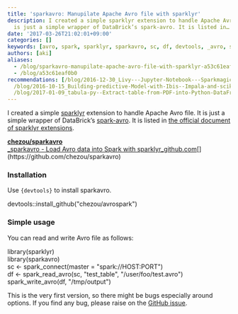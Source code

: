 ```yaml
---
title: 'sparkavro: Manupilate Apache Avro file with sparklyr'
description: I created a simple sparklyr extension to handle Apache Avro file. It
  is just a simple wrapper of DataBrick’s spark-avro. It is listed in…
date: '2017-03-26T21:02:01+09:00'
categories: []
keywords: [avro, spark, sparklyr, sparkavro, sc, df, devtools, _avro, simple, library]
authors: [aki]
aliases:
  - /blog/sparkavro-manupilate-apache-avro-file-with-sparklyr-a53c61eaf0b0
  - /blog/a53c61eaf0b0
recommendations: [/blog/2016-12-30_Livy---Jupyter-Notebook---Sparkmagic---Powerful---Easy-Notebook-for-Data-Scientist-a8b72345ea2d/,
  /blog/2016-10-15_Building-predictive-Model-with-Ibis--Impala-and-scikit-learn-356b41f404e0/,
  /blog/2017-01-09_tabula-py--Extract-table-from-PDF-into-Python-DataFrame-6c7acfa5f302/]
---
```


I created a simple [sparklyr](http://spark.rstudio.com/) extension to handle Apache Avro file. It is just a simple wrapper of DataBrick’s [spark-avro](https://github.com/databricks/spark-avro). It is listed in [the official document of sparklyr extensions](http://spark.rstudio.com/extensions.html).

[**chezou/sparkavro**  
_sparkavro - Load Avro data into Spark with sparklyr_github.com](https://github.com/chezou/sparkavro "https://github.com/chezou/sparkavro")[](https://github.com/chezou/sparkavro)

### Installation

Use `{devtools}` to install sparkavro.

devtools::install\_github("chezou/avrospark")

### Simple usage

You can read and write Avro file as follows:

library(sparklyr)  
library(sparkavro)  
sc <- spark\_connect(master = "spark://HOST:PORT")  
df <- spark\_read\_avro(sc, "test\_table", "/user/foo/test.avro")  
spark\_write\_avro(df, "/tmp/output")

This is the very first version, so there might be bugs especially around options. If you find any bug, please raise on the [GitHub issue](https://github.com/chezou/sparkavro/issues).
